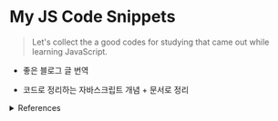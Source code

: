 # My JS Code Snippets

> Let's collect the a good codes for studying that came out while learning JavaScript.

- 좋은 블로그 글 번역

- 코드로 정리하는 자바스크립트 개념 + 문서로 정리

<details>
  <summary>References</summary>

- [모던 자바스크립트 사이트](https://ko.javascript.info/)

- [NomadCoders ES6 정석](https://nomadcoders.co/es6-once-and-for-all)

- 기타 블로그s
  </details>
